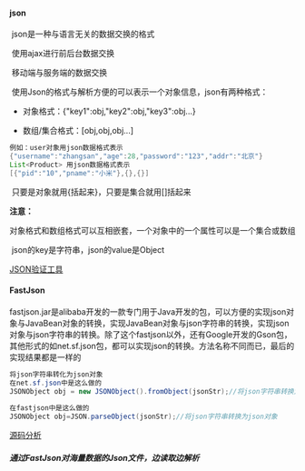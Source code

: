#### json

​        json是一种与语言无关的数据交换的格式

​        使用ajax进行前后台数据交换

​        移动端与服务端的数据交换

​        使用Json的格式与解析方便的可以表示一个对象信息，json有两种格式：

* 对象格式：{"key1":obj,"key2":obj,"key3":obj...}

* 数组/集合格式：[obj,obj,obj...]

 ```java
例如：user对象用json数据格式表示
{"username":"zhangsan","age":28,"password":"123","addr":"北京"}
List<Product> 用json数据格式表示
[{"pid":"10","pname":"小米"},{},{}]
 ```

​         只要是对象就用{括起来}，只要是集合就用[]括起来

**注意：**

​         对象格式和数组格式可以互相嵌套，一个对象中的一个属性可以是一个集合或数组

​         json的key是字符串，json的value是Object

[JSON验证工具](<http://www.bejson.com/>)

#### FastJson

​        fastjson.jar是alibaba开发的一款专门用于Java开发的包，可以方便的实现json对象与JavaBean对象的转换，实现JavaBean对象与json字符串的转换，实现json对象与json字符串的转换。除了这个fastjson以外，还有Google开发的Gson包，其他形式的如net.sf.json包，都可以实现json的转换。方法名称不同而已，最后的实现结果都是一样的

```java
将json字符串转化为json对象
在net.sf.json中是这么做的
JSONObject obj = new JSONObject().fromObject(jsonStr);//将json字符串转换为json对象
 
在fastjson中是这么做的
JSONObject obj=JSON.parseObject(jsonStr);//将json字符串转换为json对象
```

[源码分析](<https://blog.csdn.net/srj1095530512/article/details/82529759>)

##### 通过FastJson对海量数据的Json文件，边读取边解析